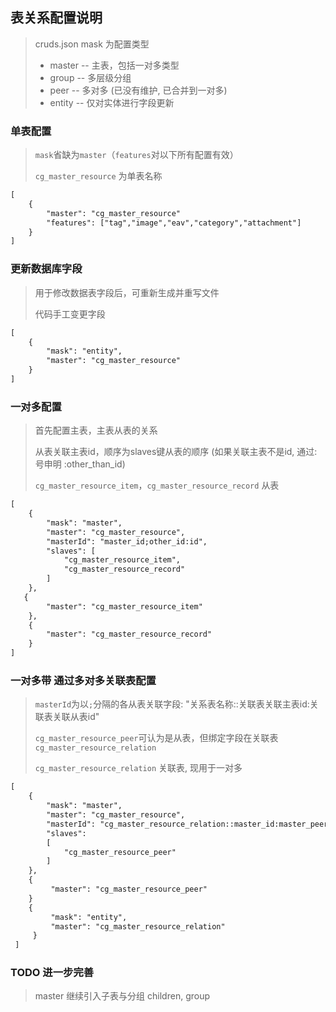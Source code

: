 ## 表关系配置说明
>  cruds.json 
> mask 为配置类型
> * master  -- 主表，包括一对多类型
> * group   -- 多层级分组
> * peer    -- 多对多 (已没有维护, 已合并到一对多)
> * entity  -- 仅对实体进行字段更新

### 单表配置
>  `mask`省缺为`master`（`features`对以下所有配置有效）
>
>  `cg_master_resource` 为单表名称
>  
```xml
[
    {
        "master": "cg_master_resource" 
        "features": ["tag","image","eav","category","attachment"]
    }
]
```

### 更新数据库字段
> 用于修改数据表字段后，可重新生成并重写文件
>
> 代码手工变更字段

```xml
[
    {
        "mask": "entity",  
        "master": "cg_master_resource"  
    }
]
```

### 一对多配置
> 首先配置主表，主表从表的关系
> 
> 从表关联主表id，顺序为slaves键从表的顺序 (如果关联主表不是id, 通过:号申明 :other_than_id)
>
> `cg_master_resource_item`，`cg_master_resource_record` 从表
> 
```xml
[
    {
        "mask": "master",
        "master": "cg_master_resource",
        "masterId": "master_id;other_id:id",
        "slaves": [
            "cg_master_resource_item", 
            "cg_master_resource_record"
        ]
    },
   {
        "master": "cg_master_resource_item"
    },
    {
        "master": "cg_master_resource_record"
    }
]
```

### 一对多带 通过多对多关联表配置
> `masterId`为以`;`分隔的各从表关联字段: "关系表名称::关联表关联主表id:关联表关联从表id"
> 
> `cg_master_resource_peer`可认为是从表，但绑定字段在关联表`cg_master_resource_relation`
> 
> `cg_master_resource_relation` 关联表, 现用于一对多
> 
```xml
[
    {
        "mask": "master", 
        "master": "cg_master_resource", 
        "masterId": "cg_master_resource_relation::master_id:master_peer_id",
        "slaves": 
        [
            "cg_master_resource_peer" 
        ]
    },
    {
         "master": "cg_master_resource_peer"
    }
    {
         "mask": "entity",
         "master": "cg_master_resource_relation"
     }
 ]
```

### TODO 进一步完善
> master 继续引入子表与分组 children, group
